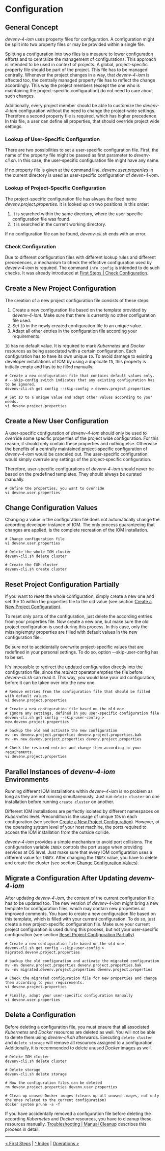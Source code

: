# Configuration
## <a name="concept_config">General Concept</a>

_devenv-4-iom_ uses property files for configuration. A configuration might be split into two property files or may be provided within a single file.

Splitting a configuration into two files is a measure to lower configuration efforts and to centralize the management of configurations. This approach is intended to be used in context of projects. A global, project-specific property file should be part of the project. This file has to be managed centrally. Whenever the project changes in a way, that _devenv-4-iom_ is affected too, the centrally managed property file has to reflect the change accordingly. This way the project members (except the one who is maintaining the project-specific configuration) do not need to care about such changes.

Additionally, every project member should be able to customize the _devenv-4-iom_ configuration without the need to change the project-wide settings. Therefore a second property file is required, which has higher precedence. In this file, a user can define all properties, that should override project wide settings.

### Lookup of User-Specific Configuration

There are two possibilities to set a user-specific configuration file. First, the name of the property file might be passed as first parameter to _devenv-cli.sh_. In this case, the user-specific configuration file might have any name.

If no property file is given at the command line, _devenv.user.properties_ in the current directory is used as user-specific configuration of _deven-4-iom_.

### Lookup of Project-Specific Configuration

The project-specific configuration file has always the fixed name _devenv.project.properties_. It is looked up on two positions in this order:
1. It is searched within the same directory, where the user-specific configuration file was found.
1. It is searched in the current working directory.

If no configuration file can be found, _devenv-cli.sh_ ends with an error.

### Check Configuration

Due to different configuration files with different lookup rules and different precedences, a mechanism to check the effective configuration used by _devenv-4-iom_ is required. The command `info config` is intended to do such checks. It was already introduced at [First Steps | Check Configuration](01_first_steps.md#check_config).

## <a name="create_project_config">Create a New Project Configuration</a>

The creation of a new project configuration file consists of these steps:

1. Create a new configuration file based on the template provided by _devenv-4-iom_. Make sure that there is currently no other configuration file used.
1. Set `ID` in the newly created configuration file to an unique value.
1. Adapt all other entries in the configuration file according your requirements.

`ID` has no default value. It is required to mark _Kubernetes_ and _Docker_ resources as being associated with a certain configuration. Each configuration has to have its own unique `ID`. To avoid damage to existing developer installations of IOM by using a duplicate `ID`, this property is initially empty and has to be filled manually.

    # Create a new configuration file that contains default values only.
    # --skip-config switch indicates that any existing configuration has to be ignored.
    devenv-cli.sh get config --skip-config > devenv.project.properties

    # Set ID to a unique value and adapt other values according to your needs.
    vi devenv.project.properties

## Create a New User Configuration

A user-specific configuration of _devenv-4-iom_ should only be used to override some specific properties of the project wide configuration. For this reason, it should only contain these properties and nothing else. Otherwise the benefits of a centrally maintained project-specific configuration of _devenv-4-iom_ would be canceled out. The user-specific configuration would simply overrule any settings of the project-specific configuration.

Therefore, user-specific configurations of _devenv-4-iom_ should never be based on the predefined templates. They should always be curated manually.

    # define the properties, you want to override
    vi devenv.user.properties

## <a name="change_config">Change Configuration Values</a>

Changing a value in the configuration file does not automatically change the according developer instance of IOM. The only process guaranteeing that changes are applied, is the complete recreation of the IOM installation.

    # Change configuration file
    vi devenv.user.properties

    # Delete the whole IOM cluster
    devenv-cli.sh delete cluster

    # Create the IOM cluster
    devenv-cli.sh create cluster

## <a name="reset_config_partially">Reset Project Configuration Partially</a>

If you want to reset the whole configuration, simply create a new one and set the `ID` within the properties file to the old value (see section [Create a New Project Configuration](#create_project_config)).

To reset only parts of the configuration, just delete the according entries from your properties file. Now create a new one, but make sure the old project configuration is used during this process. In this case, only the missing/empty properties are filled with default values in the new configuration file.

Be sure not to accidentally overwrite project-specific values that are redefined in your personal settings. To do so, option --skip-user-config has to be set.

It's impossible to redirect the updated configuration directly into the configuration file, since the _redirect_ operator empties the file before _devenv-cli.sh_ can read it. This way, you would lose your old configuration, before it can be taken over into the new one.

    # Remove entries from the configuration file that should be filled with default values.
    vi devenv.project.properties

    # Create a new configuration file based on the old one.
    # Ignore any settings, defined in you user-specific configuration file
    devenv-cli.sh get config --skip-user-config > new.devenv.project.properties

    # backup the old and activate the new configuration
    mv -nv devenv.project.properties devenv.project.properties.bak
    mv -nv new.devenv.project.properties devenv.project.properties

    # Check the restored entries and change them according to your requirements.
    vi devenv.project.properties

## Parallel Instances of _devenv-4-iom_ Environments

Running different IOM installations within _devenv-4-iom_ is no problem as long as they are not running simultaneously. Just run `delete cluster` on one installation before running `create cluster` on another.

Different IOM installations are perfectly isolated by different namespaces on _Kubernetes_ level. Precondition is the usage of unique `ID`s in each configuration (see section [Create a New Project Configuration](#create_project_config)). However, at the operating system level of your host machine, the ports required to access the IOM installation from the outside collide.

_devenv-4-iom_ provides a simple mechanism to avoid port collisions. The configuration variable `INDEX` controls the port usage when providing services at OS level. Just make sure that every IOM configuration uses a different value for `INDEX`. After changing the `INDEX` value, you have to delete and create the cluster (see section [Change Configuration Values](#change_config)).

## Migrate a Configuration After Updating _devenv-4-iom_

After updating _devenv-4-iom_, the content of the current configuration file has to be updated too. The new version of _devenv-4-iom_ might bring a new template for configuration files, which may contain new properties or improved comments. You have to create a new configuration file based on this template, which is filled with your current configuration. To do so, just create a new project-specific configuration file. Make sure your current project configuration is used during this process, but not your user-specific configuration (see section [Reset Project Configuration Partially](#reset_config_partially)).

    # Create a new configuration file based on the old one
    devenv-cli.sh get config --skip-user-config > migrated.devenv.project.properties

    # backup the old configuration and activate the migrated configuration
    mv -nv devenv.project.properties devenv.project.properties.bak
    mv -nv migrated.devenv.project.properties devenv.project.properties

    # Check the migrated configuration file for new properties and change them according to your requirements.
    vi devenv.project.properties

    # Finally, adapt your user-specific configuration manually
    vi devenv.user.properties

## <a name="delete_config">Delete a Configuration</a>

Before deleting a configuration file, you must ensure that all associated _Kubernetes_ and _Docker_ resources are deleted as well. You will not be able to delete them using _devenv-cli.sh_ afterwards. Executing `delete cluster` and `delete storage` will remove all resources assigned to a configuration. Additionally, it is recommended to delete unused _Docker_ images as well.

    # Delete IOM cluster
    devenv-cli.sh delete cluster

    # Delete storage
    devenv-cli.sh delete storage

    # Now the configuration files can be deleted
    rm devenv.project.properties devenv.user.properties

    # Clean up unused Docker images (cleans up all unused images, not only the ones related to the current configuration)
    docker system prune -a -f

If you have accidentally removed a configuration file before deleting the according _Kubernetes_ and _Docker_ resources, you have to cleanup these resources manually. [Troubleshooting | Manual Cleanup](06_troubleshooting.md#manual_cleanup) describes this process in detail.

---
[< First Steps](01_first_steps.md) | [^ Index](../README.md) | [Operations >](03_devops_integration.md)
